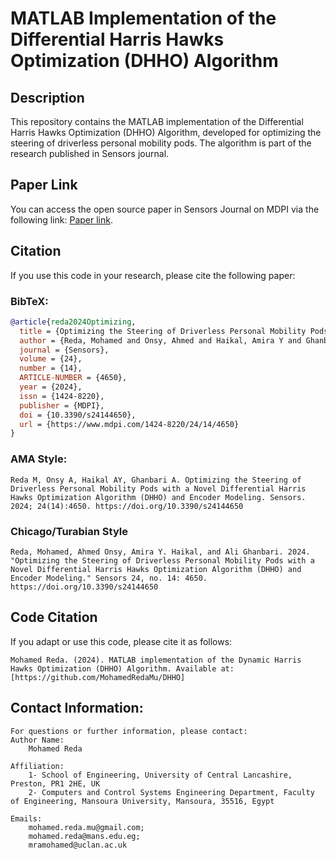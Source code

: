 # MATLAB Implementation of the Differential Harris Hawks Optimization (DHHO) Algorithm

## Description

This repository contains the MATLAB implementation of the Differential Harris Hawks Optimization (DHHO) Algorithm, developed for optimizing the steering of driverless personal mobility pods. The algorithm is part of the research published in Sensors journal.

## Paper Link

You can access the open source paper in Sensors Journal on MDPI via the following link: [Paper link](https://www.mdpi.com/1424-8220/24/14/4650).



## Citation

If you use this code in your research, please cite the following paper:

### BibTeX:
```bibtex
@article{reda2024Optimizing,
  title = {Optimizing the Steering of Driverless Personal Mobility Pods with a Novel Differential Harris Hawks Optimization Algorithm (DHHO) and Encoder Modeling},
  author = {Reda, Mohamed and Onsy, Ahmed and Haikal, Amira Y and Ghanbari, Ali},
  journal = {Sensors},
  volume = {24},
  number = {14},
  ARTICLE-NUMBER = {4650},
  year = {2024},
  issn = {1424-8220},
  publisher = {MDPI},
  doi = {10.3390/s24144650},
  url = {https://www.mdpi.com/1424-8220/24/14/4650}
}
```

 ### AMA Style:
 ``` AMA Style
Reda M, Onsy A, Haikal AY, Ghanbari A. Optimizing the Steering of Driverless Personal Mobility Pods with a Novel Differential Harris Hawks Optimization Algorithm (DHHO) and Encoder Modeling. Sensors. 2024; 24(14):4650. https://doi.org/10.3390/s24144650
```

 ### Chicago/Turabian Style
 ``` Chicago/Turabian Style
Reda, Mohamed, Ahmed Onsy, Amira Y. Haikal, and Ali Ghanbari. 2024. "Optimizing the Steering of Driverless Personal Mobility Pods with a Novel Differential Harris Hawks Optimization Algorithm (DHHO) and Encoder Modeling." Sensors 24, no. 14: 4650. https://doi.org/10.3390/s24144650
```

   
## Code Citation
If you adapt or use this code, please cite it as follows:
```
Mohamed Reda. (2024). MATLAB implementation of the Dynamic Harris Hawks Optimization (DHHO) Algorithm. Available at: [https://github.com/MohamedRedaMu/DHHO]
```



## Contact Information:

    For questions or further information, please contact:
    Author Name:
        Mohamed Reda

    Affiliation:
        1- School of Engineering, University of Central Lancashire, Preston, PR1 2HE, UK
        2- Computers and Control Systems Engineering Department, Faculty of Engineering, Mansoura University, Mansoura, 35516, Egypt

    Emails:
        mohamed.reda.mu@gmail.com;
        mohamed.reda@mans.edu.eg;
        mramohamed@uclan.ac.uk



